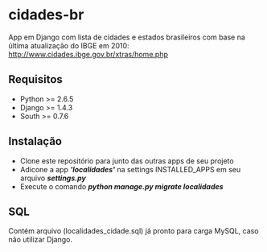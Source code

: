 cidades-br
==========

App em Django com lista de cidades e estados brasileiros com base na última atualização do IBGE em 2010: http://www.cidades.ibge.gov.br/xtras/home.php

Requisitos
--------------
- Python >= 2.6.5
- Django >= 1.4.3
- South >= 0.7.6

Instalação
--------------

- Clone este repositório para junto das outras apps de seu projeto
- Adicone a app ***'localidades'*** na settings INSTALLED_APPS em seu arquivo ***settings.py***
- Execute o comando ***python manage.py migrate localidades***


SQL
--------------

Contém arquivo (localidades_cidade.sql) já pronto para carga MySQL, caso não utilizar Django.
